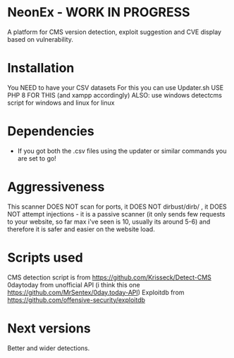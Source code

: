 # NeonEx - WORK IN PROGRESS
A platform for CMS version detection, exploit suggestion and CVE display based on vulnerability.

# Installation
You NEED to have your CSV datasets 
For this you can use Updater.sh 
USE PHP 8 FOR THIS (and xampp accordingly)
ALSO: use windows detectcms script for windows and linux for linux

# Dependencies 
- If you got both the .csv files using the updater or similar commands you are set to go!

# Aggressiveness
This scanner DOES NOT scan for ports, it DOES NOT dirbust/dirb/ , it DOES NOT attempt injections - it is a passive scanner (it only sends few requests to your website, so far max i've seen is 10, usually its around 5-6) and therefore it is safer and easier on the website load. 

# Scripts used
CMS detection script is from https://github.com/Krisseck/Detect-CMS
0daytoday from unofficial API (i think this one https://github.com/MrSentex/0day.today-API)
Exploitdb from https://github.com/offensive-security/exploitdb

# Next versions
Better and wider detections.
